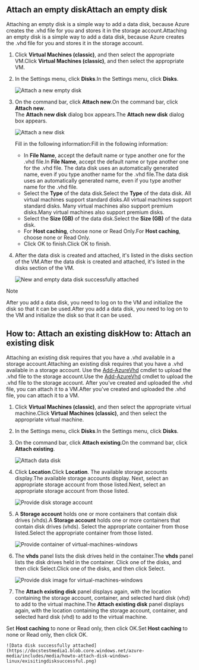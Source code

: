 


## <a name="attach-an-empty-disk"></a><span data-ttu-id="aa7f2-101">Attach an empty disk</span><span class="sxs-lookup"><span data-stu-id="aa7f2-101">Attach an empty disk</span></span>
<span data-ttu-id="aa7f2-102">Attaching an empty disk is a simple way to add a data disk, because Azure creates the .vhd file for you and stores it in the storage account.</span><span class="sxs-lookup"><span data-stu-id="aa7f2-102">Attaching an empty disk is a simple way to add a data disk, because Azure creates the .vhd file for you and stores it in the storage account.</span></span>

1. <span data-ttu-id="aa7f2-103">Click **Virtual Machines (classic)**, and then select the appropriate VM.</span><span class="sxs-lookup"><span data-stu-id="aa7f2-103">Click **Virtual Machines (classic)**, and then select the appropriate VM.</span></span>

2. <span data-ttu-id="aa7f2-104">In the Settings menu, click **Disks**.</span><span class="sxs-lookup"><span data-stu-id="aa7f2-104">In the Settings menu, click **Disks**.</span></span>

   ![Attach a new empty disk](https://docstestmedia1.blob.core.windows.net/azure-media/includes/media/howto-attach-disk-windows-linux/menudisksattachnew.png)

3. <span data-ttu-id="aa7f2-106">On the command bar, click **Attach new**.</span><span class="sxs-lookup"><span data-stu-id="aa7f2-106">On the command bar, click **Attach new**.</span></span>  
    <span data-ttu-id="aa7f2-107">The **Attach new disk** dialog box appears.</span><span class="sxs-lookup"><span data-stu-id="aa7f2-107">The **Attach new disk** dialog box appears.</span></span>

    ![Attach a new disk](https://docstestmedia1.blob.core.windows.net/azure-media/includes/media/howto-attach-disk-windows-linux/newdiskdetail.png)

    <span data-ttu-id="aa7f2-109">Fill in the following information:</span><span class="sxs-lookup"><span data-stu-id="aa7f2-109">Fill in the following information:</span></span>
    - <span data-ttu-id="aa7f2-110">In **File Name**, accept the default name or type another one for the .vhd file.</span><span class="sxs-lookup"><span data-stu-id="aa7f2-110">In **File Name**, accept the default name or type another one for the .vhd file.</span></span> <span data-ttu-id="aa7f2-111">The data disk uses an automatically generated name, even if you type another name for the .vhd file.</span><span class="sxs-lookup"><span data-stu-id="aa7f2-111">The data disk uses an automatically generated name, even if you type another name for the .vhd file.</span></span>
    - <span data-ttu-id="aa7f2-112">Select the **Type** of the data disk.</span><span class="sxs-lookup"><span data-stu-id="aa7f2-112">Select the **Type** of the data disk.</span></span> <span data-ttu-id="aa7f2-113">All virtual machines support standard disks.</span><span class="sxs-lookup"><span data-stu-id="aa7f2-113">All virtual machines support standard disks.</span></span> <span data-ttu-id="aa7f2-114">Many virtual machines also support premium disks.</span><span class="sxs-lookup"><span data-stu-id="aa7f2-114">Many virtual machines also support premium disks.</span></span>
    - <span data-ttu-id="aa7f2-115">Select the **Size (GB)** of the data disk.</span><span class="sxs-lookup"><span data-stu-id="aa7f2-115">Select the **Size (GB)** of the data disk.</span></span>
    - <span data-ttu-id="aa7f2-116">For **Host caching**, choose none or Read Only.</span><span class="sxs-lookup"><span data-stu-id="aa7f2-116">For **Host caching**, choose none or Read Only.</span></span>
    - <span data-ttu-id="aa7f2-117">Click OK to finish.</span><span class="sxs-lookup"><span data-stu-id="aa7f2-117">Click OK to finish.</span></span>

4. <span data-ttu-id="aa7f2-118">After the data disk is created and attached, it's listed in the disks section of the VM.</span><span class="sxs-lookup"><span data-stu-id="aa7f2-118">After the data disk is created and attached, it's listed in the disks section of the VM.</span></span>

   ![New and empty data disk successfully attached](https://docstestmedia1.blob.core.windows.net/azure-media/includes/media/howto-attach-disk-windows-linux/newdiskemptysuccessful.png)

> [!NOTE]
> <span data-ttu-id="aa7f2-120">After you add a data disk, you need to log on to the VM and initialize the disk so that it can be used.</span><span class="sxs-lookup"><span data-stu-id="aa7f2-120">After you add a data disk, you need to log on to the VM and initialize the disk so that it can be used.</span></span>

## <a name="how-to-attach-an-existing-disk"></a><span data-ttu-id="aa7f2-121">How to: Attach an existing disk</span><span class="sxs-lookup"><span data-stu-id="aa7f2-121">How to: Attach an existing disk</span></span>
<span data-ttu-id="aa7f2-122">Attaching an existing disk requires that you have a .vhd available in a storage account.</span><span class="sxs-lookup"><span data-stu-id="aa7f2-122">Attaching an existing disk requires that you have a .vhd available in a storage account.</span></span> <span data-ttu-id="aa7f2-123">Use the [Add-AzureVhd](https://msdn.microsoft.com/library/azure/dn495173.aspx) cmdlet to upload the .vhd file to the storage account.</span><span class="sxs-lookup"><span data-stu-id="aa7f2-123">Use the [Add-AzureVhd](https://msdn.microsoft.com/library/azure/dn495173.aspx) cmdlet to upload the .vhd file to the storage account.</span></span> <span data-ttu-id="aa7f2-124">After you've created and uploaded the .vhd file, you can attach it to a VM.</span><span class="sxs-lookup"><span data-stu-id="aa7f2-124">After you've created and uploaded the .vhd file, you can attach it to a VM.</span></span>

1. <span data-ttu-id="aa7f2-125">Click **Virtual Machines (classic)**, and then select the appropriate virtual machine.</span><span class="sxs-lookup"><span data-stu-id="aa7f2-125">Click **Virtual Machines (classic)**, and then select the appropriate virtual machine.</span></span>

2. <span data-ttu-id="aa7f2-126">In the Settings menu, click **Disks**.</span><span class="sxs-lookup"><span data-stu-id="aa7f2-126">In the Settings menu, click **Disks**.</span></span>

3. <span data-ttu-id="aa7f2-127">On the command bar, click **Attach existing**.</span><span class="sxs-lookup"><span data-stu-id="aa7f2-127">On the command bar, click **Attach existing**.</span></span>

    ![Attach data disk](https://docstestmedia1.blob.core.windows.net/azure-media/includes/media/howto-attach-disk-windows-linux/menudisksattachexisting.png)

4. <span data-ttu-id="aa7f2-129">Click **Location**.</span><span class="sxs-lookup"><span data-stu-id="aa7f2-129">Click **Location**.</span></span> <span data-ttu-id="aa7f2-130">The available storage accounts display.</span><span class="sxs-lookup"><span data-stu-id="aa7f2-130">The available storage accounts display.</span></span> <span data-ttu-id="aa7f2-131">Next, select an appropriate storage account from those listed.</span><span class="sxs-lookup"><span data-stu-id="aa7f2-131">Next, select an appropriate storage account from those listed.</span></span>

    ![Provide disk storage account](https://docstestmedia1.blob.core.windows.net/azure-media/includes/media/howto-attach-disk-windows-linux/existdiskstorageaccounts.png)

5. <span data-ttu-id="aa7f2-133">A **Storage account** holds one or more containers that contain disk drives (vhds).</span><span class="sxs-lookup"><span data-stu-id="aa7f2-133">A **Storage account** holds one or more containers that contain disk drives (vhds).</span></span> <span data-ttu-id="aa7f2-134">Select the appropriate container from those listed.</span><span class="sxs-lookup"><span data-stu-id="aa7f2-134">Select the appropriate container from those listed.</span></span>

    ![Provide container of virtual-machines-windows](https://docstestmedia1.blob.core.windows.net/azure-media/includes/media/howto-attach-disk-windows-linux/existdiskcontainers.png)

6. <span data-ttu-id="aa7f2-136">The **vhds** panel lists the disk drives held in the container.</span><span class="sxs-lookup"><span data-stu-id="aa7f2-136">The **vhds** panel lists the disk drives held in the container.</span></span> <span data-ttu-id="aa7f2-137">Click one of the disks, and then click Select.</span><span class="sxs-lookup"><span data-stu-id="aa7f2-137">Click one of the disks, and then click Select.</span></span>

    ![Provide disk image for virtual-machines-windows](https://docstestmedia1.blob.core.windows.net/azure-media/includes/media/howto-attach-disk-windows-linux/existdiskvhds.png)

7. <span data-ttu-id="aa7f2-139">The **Attach existing disk** panel displays again, with the location containing the storage account, container, and selected hard disk (vhd) to add to the virtual machine.</span><span class="sxs-lookup"><span data-stu-id="aa7f2-139">The **Attach existing disk** panel displays again, with the location containing the storage account, container, and selected hard disk (vhd) to add to the virtual machine.</span></span>

  <span data-ttu-id="aa7f2-140">Set **Host caching** to none or Read only, then click OK.</span><span class="sxs-lookup"><span data-stu-id="aa7f2-140">Set **Host caching** to none or Read only, then click OK.</span></span>

    ![Data disk successfully attached](https://docstestmedia1.blob.core.windows.net/azure-media/includes/media/howto-attach-disk-windows-linux/exisitingdisksuccessful.png)








